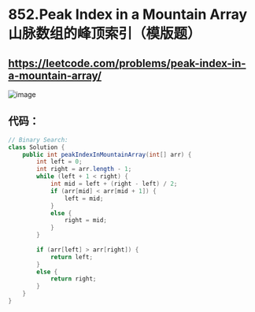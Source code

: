 852.Peak Index in a Mountain Array    山脉数组的峰顶索引（模版题）
====
https://leetcode.com/problems/peak-index-in-a-mountain-array/
----

![image](https://user-images.githubusercontent.com/91653378/138006407-941c8919-f7d0-4f07-9397-5ffe17fe9044.png)

代码：
---
````Java
// Binary Search:
class Solution {
    public int peakIndexInMountainArray(int[] arr) {
        int left = 0;
        int right = arr.length - 1;
        while (left + 1 < right) {
            int mid = left + (right - left) / 2;
            if (arr[mid] < arr[mid + 1]) {
                left = mid;
            }
            else {
                right = mid;
            }
        }
        
        if (arr[left] > arr[right]) {
            return left;
        }
        else {
            return right;
        }
    }
}
````
